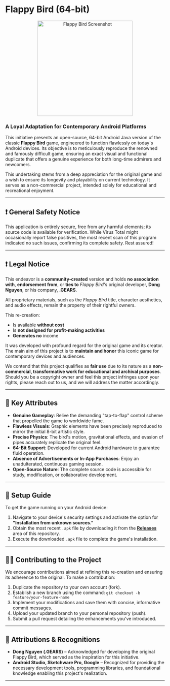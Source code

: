 # Flappy Bird (64-bit)

<p align="center">
  <img src="https://github.com/user-attachments/assets/bcac0cd7-7513-4d93-8461-deaf9bc0a74d" alt="Flappy Bird Screenshot" width="300">
</p>

### A Loyal Adaptation for Contemporary Android Platforms

This initiative presents an open-source, 64-bit Android Java version of the classic **Flappy Bird** game, engineered to function flawlessly on today's Android devices. Its objective is to meticulously reproduce the renowned and famously difficult game, ensuring an exact visual and functional duplicate that offers a genuine experience for both long-time admirers and newcomers.

This undertaking stems from a deep appreciation for the original game and a wish to ensure its longevity and playability on current technology. It serves as a non-commercial project, intended solely for educational and recreational enjoyment.

---

## ❗ General Safety Notice
This application is entirely secure, free from any harmful elements; its source code is available for verification. While Virus Total might occasionally report false positives, the most recent scan of this program indicated no such issues, confirming its complete safety. Rest assured!

---

## ❗ Legal Notice

This endeavor is a **community-created** version and holds **no association with**, **endorsement from**, or **ties to** *Flappy Bird*'s original developer, **Dong Nguyen**, or his company, **.GEARS**.

All proprietary materials, such as the *Flappy Bird* title, character aesthetics, and audio effects, remain the property of their rightful owners.

This re-creation:
- Is available **without cost**
- Is **not designed for profit-making activities**
- **Generates no** income

It was developed with profound regard for the original game and its creator. The main aim of this project is to **maintain and honor** this iconic game for contemporary devices and audiences.

We contend that this project qualifies as **fair use** due to its nature as a **non-commercial, transformative work for educational and archival purposes**. Should you be a copyright owner and feel this project infringes upon your rights, please reach out to us, and we will address the matter accordingly.

---

## 🌟 Key Attributes

-   **Genuine Gameplay**: Relive the demanding "tap-to-flap" control scheme that propelled the game to worldwide fame.
-   **Flawless Visuals**: Graphic elements have been precisely reproduced to mirror the initial 8-bit artistic style.
-   **Precise Physics**: The bird's motion, gravitational effects, and evasion of pipes accurately replicate the original feel.
-   **64-Bit Support**: Developed for current Android hardware to guarantee fluid operation.
-   **Absence of Advertisements or In-App Purchases**: Enjoy an unadulterated, continuous gaming session.
-   **Open-Source Nature**: The complete source code is accessible for study, modification, or collaborative development.

---

## 📲 Setup Guide

To get the game running on your Android device:

1.  Navigate to your device's security settings and activate the option for **"Installation from unknown sources."**
2.  Obtain the most recent `.apk` file by downloading it from the **[Releases](#)** area of this repository.
3.  Execute the downloaded `.apk` file to complete the game's installation.

---

## 👨‍💻 Contributing to the Project

We encourage contributions aimed at refining this re-creation and ensuring its adherence to the original. To make a contribution:

1.  Duplicate the repository to your own account (fork).
2.  Establish a new branch using the command:
    `git checkout -b feature/your-feature-name`
3.  Implement your modifications and save them with concise, informative commit messages.
4.  Upload your updated branch to your personal repository (push).
5.  Submit a pull request detailing the enhancements you've introduced.

---

## 🙏 Attributions & Recognitions

-   **Dong Nguyen (.GEARS)** – Acknowledged for developing the original Flappy Bird, which served as the inspiration for this initiative.
-   **Android Studio, Sketchware Pro, Google** – Recognized for providing the necessary development tools, programming libraries, and foundational knowledge enabling this project's realization.

---
